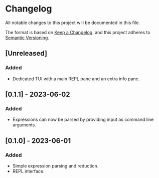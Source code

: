 # Changelog

All notable changes to this project will be documented in this file.

The format is based on [Keep a Changelog](https://keepachangelog.com/en/1.0.0/), and this project
adheres to [Semantic Versioning](https://semver.org/spec/v2.0.0.html).

## [Unreleased]

### Added

- Dedicated TUI with a main REPL pane and an extra info pane.

## [0.1.1] - 2023-06-02

### Added

- Expressions can now be parsed by providing input as command line arguments.

## [0.1.0] - 2023-06-01

### Added

- Simple expression parsing and reduction.
- REPL interface.
